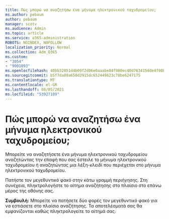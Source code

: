 ```yaml
---
title: Πώς μπορώ να αναζητήσω ένα μήνυμα ηλεκτρονικού ταχυδρομείου;
ms.author: pebaum
author: pebaum
manager: scotv
ms.audience: Admin
ms.topic: article
ms.service: o365-administration
ROBOTS: NOINDEX, NOFOLLOW
localization_priority: Normal
ms.collection: Adm_O365
ms.custom:
- "3054"
- "9001093"
ms.openlocfilehash: 40bb32851d4b09f2d06e0aaabe84f980ec40d763415dde4f90b5120c242e4bb2
ms.sourcegitcommit: b5f7da89a650d2915dc652449623c78be6247175
ms.translationtype: MT
ms.contentlocale: el-GR
ms.lasthandoff: 08/05/2021
ms.locfileid: "53927109"
---
```

# <a name="how-do-i-search-for-an-email"></a>Πώς μπορώ να αναζητήσω ένα μήνυμα ηλεκτρονικού ταχυδρομείου;

Μπορείτε να αναζητήσετε ένα μήνυμα ηλεκτρονικού ταχυδρομείου αναζητώντας την επαφή που σας έστειλε το μήνυμα ηλεκτρονικού ταχυδρομείου ή αναζητώντας μια λέξη-κλειδί που περιέχεται στο μήνυμα ηλεκτρονικού ταχυδρομείου.

Πατήστε τον μεγεθυντικό φακό στην κάτω γραμμή περιήγησης. Στη συνέχεια, πληκτρολογήστε το αίτημα αναζήτησης στο πλαίσιο στο επάνω μέρος της οθόνης σας. 

**Συμβουλή:** Μπορείτε να πατήσετε δύο φορές τον μεγεθυντικό φακό για να εστιάσετε στο πλαίσιο αναζήτησης. Τα αποτελέσματά σας θα εμφανίζονται καθώς πληκτρολογείτε το αίτημά σας. 
